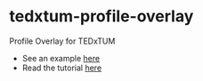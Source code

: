 # tedxtum-profile-overlay
Profile Overlay for TEDxTUM

* See an example [here](examples.dora.rocks/overlay/)
* Read the tutorial [here](https://medium.com/part-time-optimism/make-your-own-profile-picture-overlay-b532f0877b92#.az6oid855)

